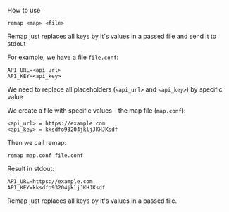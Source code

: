 How to use

```
remap <map> <file>
```

Remap just replaces all keys by it's values in a passed file and send it to stdout

For example, we have a file `file.conf`:

```
API_URL=<api_url>
API_KEY=<api_key>
```

We need to replace all placeholders (`<api_url>` and `<api_key>`) by specific value

We create a file with specific values - the map file (`map.conf`):

```
<api_url> = https://example.com
<api_key> = kksdfo93204jkljJKHJKsdf
```

Then we call remap:

```
remap map.conf file.conf
```

Result in stdout:

```
API_URL=https://example.com
API_KEY=kksdfo93204jkljJKHJKsdf
```

Remap just replaces all keys by it's values in a passed file.